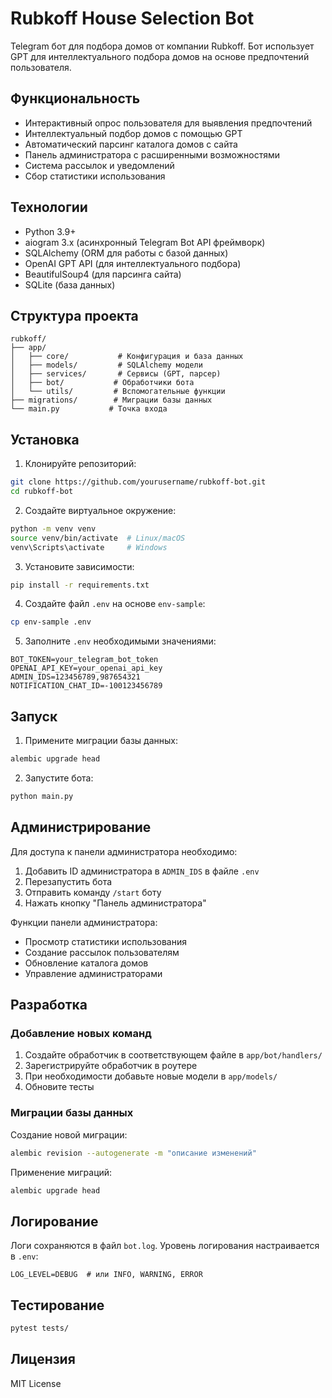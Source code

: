 # Rubkoff House Selection Bot

Telegram бот для подбора домов от компании Rubkoff. Бот использует GPT для интеллектуального подбора домов на основе предпочтений пользователя.

## Функциональность

- Интерактивный опрос пользователя для выявления предпочтений
- Интеллектуальный подбор домов с помощью GPT
- Автоматический парсинг каталога домов с сайта
- Панель администратора с расширенными возможностями
- Система рассылок и уведомлений
- Сбор статистики использования

## Технологии

- Python 3.9+
- aiogram 3.x (асинхронный Telegram Bot API фреймворк)
- SQLAlchemy (ORM для работы с базой данных)
- OpenAI GPT API (для интеллектуального подбора)
- BeautifulSoup4 (для парсинга сайта)
- SQLite (база данных)

## Структура проекта

```
rubkoff/
├── app/
│   ├── core/           # Конфигурация и база данных
│   ├── models/         # SQLAlchemy модели
│   ├── services/       # Сервисы (GPT, парсер)
│   ├── bot/           # Обработчики бота
│   └── utils/         # Вспомогательные функции
├── migrations/        # Миграции базы данных
└── main.py           # Точка входа
```

## Установка

1. Клонируйте репозиторий:
```bash
git clone https://github.com/yourusername/rubkoff-bot.git
cd rubkoff-bot
```

2. Создайте виртуальное окружение:
```bash
python -m venv venv
source venv/bin/activate  # Linux/macOS
venv\Scripts\activate     # Windows
```

3. Установите зависимости:
```bash
pip install -r requirements.txt
```

4. Создайте файл `.env` на основе `env-sample`:
```bash
cp env-sample .env
```

5. Заполните `.env` необходимыми значениями:
```env
BOT_TOKEN=your_telegram_bot_token
OPENAI_API_KEY=your_openai_api_key
ADMIN_IDS=123456789,987654321
NOTIFICATION_CHAT_ID=-100123456789
```

## Запуск

1. Примените миграции базы данных:
```bash
alembic upgrade head
```

2. Запустите бота:
```bash
python main.py
```

## Администрирование

Для доступа к панели администратора необходимо:
1. Добавить ID администратора в `ADMIN_IDS` в файле `.env`
2. Перезапустить бота
3. Отправить команду `/start` боту
4. Нажать кнопку "Панель администратора"

Функции панели администратора:
- Просмотр статистики использования
- Создание рассылок пользователям
- Обновление каталога домов
- Управление администраторами

## Разработка

### Добавление новых команд

1. Создайте обработчик в соответствующем файле в `app/bot/handlers/`
2. Зарегистрируйте обработчик в роутере
3. При необходимости добавьте новые модели в `app/models/`
4. Обновите тесты

### Миграции базы данных

Создание новой миграции:
```bash
alembic revision --autogenerate -m "описание изменений"
```

Применение миграций:
```bash
alembic upgrade head
```

## Логирование

Логи сохраняются в файл `bot.log`. Уровень логирования настраивается в `.env`:
```env
LOG_LEVEL=DEBUG  # или INFO, WARNING, ERROR
```

## Тестирование

```bash
pytest tests/
```

## Лицензия

MIT License